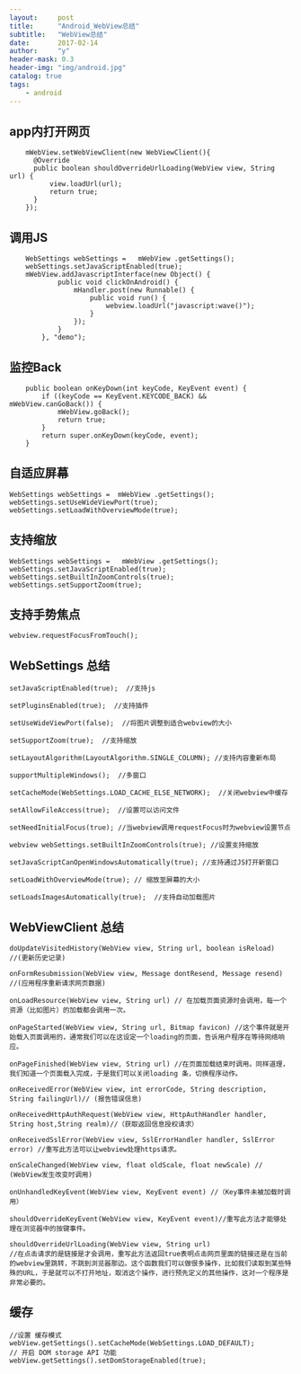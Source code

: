 ```yaml
---
layout:     post
title:      "Android_WebView总结"
subtitle:   "WebView总结"
date:       2017-02-14
author:     "y"
header-mask: 0.3
header-img: "img/android.jpg"
catalog: true
tags:
    - android
---
```



## app内打开网页

		mWebView.setWebViewClient(new WebViewClient(){
	      @Override
	      public boolean shouldOverrideUrlLoading(WebView view, String url) {
	          view.loadUrl(url);
	          return true;
	      }
	  	});

## 调用JS

		WebSettings webSettings =   mWebView .getSettings();       
		webSettings.setJavaScriptEnabled(true); 
		mWebView.addJavascriptInterface(new Object() {       
	            public void clickOnAndroid() {       
	                mHandler.post(new Runnable() {       
	                    public void run() {       
	                        webview.loadUrl("javascript:wave()");       
	                    }       
	                });       
	            }       
	        }, "demo");

## 监控Back

		public boolean onKeyDown(int keyCode, KeyEvent event) {       
	        if ((keyCode == KeyEvent.KEYCODE_BACK) && mWebView.canGoBack()) {       
	            mWebView.goBack();       
	            return true;       
	        }       
	        return super.onKeyDown(keyCode, event);       
	    }

## 自适应屏幕

	WebSettings webSettings =  mWebView .getSettings();       
	webSettings.setUseWideViewPort(true);
	webSettings.setLoadWithOverviewMode(true);

## 支持缩放

	WebSettings webSettings =   mWebView .getSettings();       
	webSettings.setJavaScriptEnabled(true);  
	webSettings.setBuiltInZoomControls(true);
	webSettings.setSupportZoom(true);

## 支持手势焦点

	webview.requestFocusFromTouch();

## WebSettings 总结

	setJavaScriptEnabled(true);  //支持js
	
	setPluginsEnabled(true);  //支持插件 
	
	setUseWideViewPort(false);  //将图片调整到适合webview的大小 
	
	setSupportZoom(true);  //支持缩放 
	
	setLayoutAlgorithm(LayoutAlgorithm.SINGLE_COLUMN); //支持内容重新布局  
	
	supportMultipleWindows();  //多窗口 
	
	setCacheMode(WebSettings.LOAD_CACHE_ELSE_NETWORK);  //关闭webview中缓存 
	
	setAllowFileAccess(true);  //设置可以访问文件 
	
	setNeedInitialFocus(true); //当webview调用requestFocus时为webview设置节点
	
	webview webSettings.setBuiltInZoomControls(true); //设置支持缩放 
	
	setJavaScriptCanOpenWindowsAutomatically(true); //支持通过JS打开新窗口 
	
	setLoadWithOverviewMode(true); // 缩放至屏幕的大小
	
	setLoadsImagesAutomatically(true);  //支持自动加载图片

## WebViewClient 总结

	doUpdateVisitedHistory(WebView view, String url, boolean isReload)  //(更新历史记录) 
	
	onFormResubmission(WebView view, Message dontResend, Message resend) //(应用程序重新请求网页数据) 
	
	onLoadResource(WebView view, String url) // 在加载页面资源时会调用，每一个资源（比如图片）的加载都会调用一次。 
	
	onPageStarted(WebView view, String url, Bitmap favicon) //这个事件就是开始载入页面调用的，通常我们可以在这设定一个loading的页面，告诉用户程序在等待网络响应。 
	
	onPageFinished(WebView view, String url) //在页面加载结束时调用。同样道理，我们知道一个页面载入完成，于是我们可以关闭loading 条，切换程序动作。 
	
	onReceivedError(WebView view, int errorCode, String description, String failingUrl)// (报告错误信息) 
	
	onReceivedHttpAuthRequest(WebView view, HttpAuthHandler handler, String host,String realm)//（获取返回信息授权请求） 
	 
	onReceivedSslError(WebView view, SslErrorHandler handler, SslError error) //重写此方法可以让webview处理https请求。
	 
	onScaleChanged(WebView view, float oldScale, float newScale) // (WebView发生改变时调用) 
	
	onUnhandledKeyEvent(WebView view, KeyEvent event) //（Key事件未被加载时调用） 
	
	shouldOverrideKeyEvent(WebView view, KeyEvent event)//重写此方法才能够处理在浏览器中的按键事件。 
	
	shouldOverrideUrlLoading(WebView view, String url) 
	//在点击请求的是链接是才会调用，重写此方法返回true表明点击网页里面的链接还是在当前的webview里跳转，不跳到浏览器那边。这个函数我们可以做很多操作，比如我们读取到某些特殊的URL，于是就可以不打开地址，取消这个操作，进行预先定义的其他操作，这对一个程序是非常必要的。

## 缓存

	//设置 缓存模式 
	webView.getSettings().setCacheMode(WebSettings.LOAD_DEFAULT);  
	// 开启 DOM storage API 功能 
	webView.getSettings().setDomStorageEnabled(true);